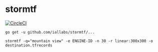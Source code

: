 # stormtf

[![CircleCI](https://circleci.com/gh/iallabs/stormtf/tree/master.svg?style=svg&circle-token=49db2dcb0f17c017cacbae4040bee21317d6adec)](https://circleci.com/gh/iallabs/stormtf/tree/master)

`go get -u github.com/iallabs/stormtf/...`

`stormtf -q="mountain view" -e ENGINE-ID -n 30 -r linear:300x300 -o destination.tfrecords`

